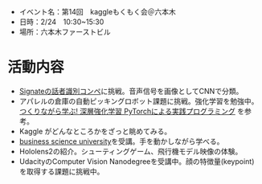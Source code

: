 * イベント名：第14回　kaggleもくもく会＠六本木
* 日時：2/24　10:30~15:30
* 場所：六本木ファーストビル

# 活動内容
* [Signateの話者識別コンペ](https://signate.jp/competitions/154)に挑戦。音声信号を画像としてCNNで分類。
* アパレルの倉庫の自動ピッキングロボット課題に挑戦。強化学習を勉強中。[つくりながら学ぶ! 深層強化学習 PyTorchによる実践プログラミング](https://amzn.to/2TI2sQp) を参考。
* Kaggle がどんなところかをざっと眺めてみる。
* [business science university](https://university.business-science.io)を受講。手を動かしながら学べる。
* Hololens2の紹介。シューティングゲーム、飛行機モデル映像の体験。
* UdacityのComputer Vision Nanodegreeを受講中。顔の特徴量(keypoint)を取得する課題に挑戦中。
